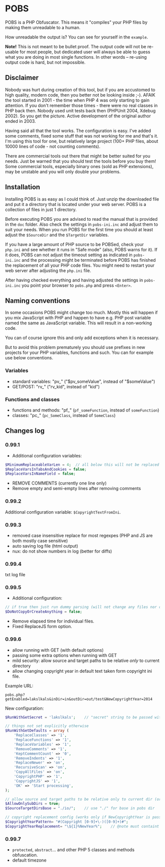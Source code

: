 POBS
====

POBS is a PHP Obfuscator. This means it "compiles" your PHP files by making them unreadable to a human.

How unreadable the output is? You can see for yourself in the `example`.

**Note!** This is not meant to be bullet proof. The output code will not be re-usable for most people, but dedicated user will always be able to guess what you are doing in most single functions. In other words – re-using output code is hard, but not impossible.

Disclaimer
-------------------
Nobody was hurt during creation of this tool, but if you are accustomed to high quality, modern code, then you better not be looking inside ;-). AFAIK the tool started in 2001 - the time when PHP 4 was only starting to gain attention. If you don't remember those times - there were no real classes in PHP back then. Nobody used unit tests back then (PHPUnit 2004, Xdebug 2002). So you get the picture. Active development of the original author ended in 2003.

Having said all that the tool works. The configuration is easy. I've added some comments, fixed some stuff that was not working for me and that's it. I'm using this tool for one, but relatively large project (100+ PHP files, about 10000 lines of code - not counting comments). 

There are commercial tools out there that might be better suited for you needs. Just be warned that you should test the tools before you buy them! Some commercial tools, especially binary ones (sold as PHP extensions), may be unstable and you will only double your problems.

Installation
-------------------

Installing POBS is as easy as I could think of. Just unzip the downloaded file and put it a directory that is located under your web server. POBS is a collection of files in just 1 directory.

Before executing POBS you are advised to read the manual that is provided in the `doc` folder. Also check the settings in `pobs-ini.inc` and adjust them to suit your needs. When you run POBS for the first time you should at least adjust the `$SourceDir` and the `$TargetDir` variables.

If you have a large amount of PHP source to be POBSed, check your `php.ini` and see whether it runs in "Safe mode" (also, POBS warns for it). If it does, POBS can not adjust the timeout setting as indicated in `pobs-ini.inc` and the processing might be terminated before POBS has finished the replacement of all your PHP code files. You might need to restart your web server after adjusting the `php.ini` file.

After having checked everything and having adjusted the settings in `pobs-ini.inc` you point your browser to `pobs.php` and press `<Enter>`.

Naming conventions
-------------------
In some occasions POBS might change too much. Mostly this will happen if you mix JavaScript with PHP and happen to have e.g. PHP post variable named the same as JavaScript variable. This will result in a non-working code.

You can of course ignore this and only add exceptions when it is necessary.

But to avoid this problem prematurely you should use prefixes in new projects for your PHP variables, functions and such. You can for example use below conventions.

### Variables ###
* standard variables: "pv_" ("$pv_someValue", instead of "$someValue") 
* GET/POST: "rv_" ("rv_kid", instead of "kid")

### Functions and classes ###
* functions and methods: "pf_" (`pf_someFunction`, instead of `someFunction`)
* classes: "pc_" (`pc_SomeClass`, instead of `SomeClass`)

Changes log
---------------------

### 0.99.1 ###

* Additional configuration variables:
```php
$MinimumReplaceableVarLen = 4;	// all below this will not be replaced
$ReplaceVarsInTabsAndCookies = false;
$ReplaceVarsInNameField = false;
```
* REMOVE COMMENTS <!-- ... --> (currently one line only)
* Remove empty and semi-empty lines after removing comments

### 0.99.2 ###

Additional configuration variable: `$CopyrightTextFromIni`.

### 0.99.3 ###
- removed case insensitive replace for most regexpes (PHP and JS are both mostly case sensitive)
- auto saving log file (html output)
- nux: do not show numbers in log (better for diffs)

### 0.99.4 ###

txt log file

### 0.99.5 ###

* Additional configuration:
```php
// if true then just run dummy parsing (will not change any files nor create directories)
$DoNotCopyOrCreateAnything = false;
```
* Remove elapsed time for individual files.
* Fixed ReplaceJS form option.


### 0.99.6 ###

- allow running with GET (with default options)
- passing some extra options when running with GET
- mild security: allow source and target paths to be relative *only* to current directory
- allow changing copyright year in default text taken form copyright ini file.

Example URL:

	pobs.php?getEnabled=lakslkals&inDir=in&outDir=out/test&NewCopyrightYear=2014

New configuration:
```php
$RunWithGetSecret = 'lakslkals';	// "secret" string to be passed with GET request

// things not set explicitly otherwise
$RunWithGetDefaults = array (
	'ReplaceClasses' => '1',
	'ReplaceFunctions' => '1',
	'ReplaceVariables' => '1',
	'RemoveComments' => '1',
	'KeptCommentCount' => '0',
	'RemoveIndents' => '1',
	'ReplaceNewer' => 'on',
	'RecursiveScan' => 'on',
	'CopyAllFiles' => 'on',
	'CopyrightPHP' => '1',
	'CopyrightJS' => '1',
	'OK' => 'Start processing',
);

// allow source and target paths to be relative only to current dir (or dir given below)
$AllowOnlySubDirs = true;
$SourceTargetDirsBase = "./io/";	// use "./" for base in pobs dir

// copyright replacement config (works only if NewCopyrightYear is passed with GET or POST)
$CopyrightYearPattern= "#(Copyright [0-9]+\-)([0-9]+)#";
$CopyrightYearReplacement= "\${1}%NewYear%";	// @note must containt "%NewYear%" for the replacement to work
```

### 0.99.7 ###

* `protected`, `abstract`... and other PHP 5 classes and methods obfuscation.
* default timezone